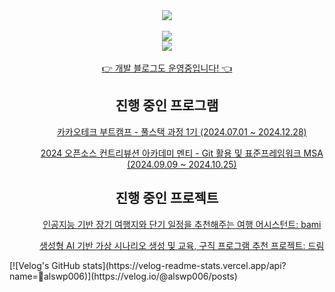 <div align=center>
	<img src="https://capsule-render.vercel.app/api?type=rect&color=gradient&text=%20%20MINJE%20%20&fontAlign=30&fontSize=30&textBg=true&desc=Welcome%20to%20my%20github&descAlign=60&descAlignY=50"/>
</div>

<br>

<div align=center>
  	<img src="http://mazassumnida.wtf/api/v2/generate_badge?boj=alswp006"/>
</div>

<div align=center>
  	<img src="https://github-readme-stats.vercel.app/api?username=alswp006&count_private=true"/>
</div>
<br>
<div align=center>
	<a href = "https://velog.io/@alswp006/posts" target="_blank">👉 개발 블로그도 운영중입니다! 👈</a>
</div>

<div align=center>
    <h2>진행 중인 프로그램</h2>
    <ul>
        <ul><a href = "https://github.com/KakaotechBootcamp1st-milo-memories" target="_blank">카카오테크 부트캠프 - 풀스택 과정 1기 (2024.07.01 ~ 2024.12.28)</a></ul>
        <ul><a href = "https://www.contribution.ac/" target="_blank">2024 오픈소스 컨트리뷰션 아카데미 멘티 - Git 활용 및 표준프레임워크 MSA (2024.09.09 ~ 2024.10.25)</a></ul>
    </ul>
    <h2>진행 중인 프로젝트</h2>
    <ul>
        <ul><a href="https://github.com/ktb1-eight" target="_blank">인공지능 기반 장기 여행지와 단기 일정을 추천해주는 여행 어시스턴트: bami</a></ul>
        <ul><a href="https://github.com/KakaoTech-Hackathon-Dream" target="_blank">생성형 AI 기반 가상 시나리오 생성 및 교육, 구직 프로그램 추천 프로젝트: 드림</a></ul>
    </ul>
</div>
[![Velog's GitHub stats](https://velog-readme-stats.vercel.app/api?name=alswp006)](https://velog.io/@alswp006/posts)
